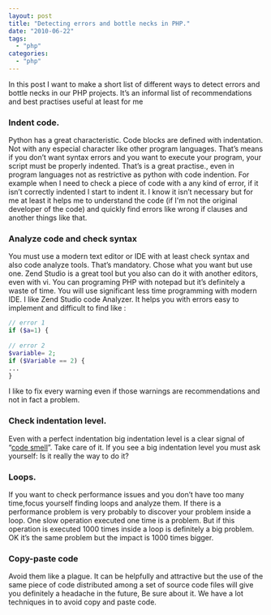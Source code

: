 ```yaml
---
layout: post
title: "Detecting errors and bottle necks in PHP."
date: "2010-06-22"
tags: 
  - "php"
categories: 
  - "php"
---
```


In this post I want to make a short list of different ways to detect errors and bottle necks in our PHP projects. It’s an informal list of recommendations and best practises useful at least for me

### Indent code.

Python has a great characteristic. Code blocks are defined with indentation. Not with any especial character like other program languages. That’s means if you don’t want syntax errors and you want to execute your program, your script must be properly indented. That’s is a great practise., even in program languages not as restrictive as python with code indention. For example when I need to check a piece of code with a any kind of error, if it isn’t correctly indented I start to indent it. I know it isn’t necessary but for me at least it helps me to understand the code (if I'm not the original developer of the code) and quickly find errors like wrong if clauses and another things like that.

### Analyze code and check syntax

You must use a modern text editor or IDE with at least check syntax and also code analyze tools. That’s mandatory. Chose what you want but use one. Zend Studio is a great tool but you also can do it with another editors, even with vi. You can programing PHP with notepad but it’s definitely a waste of time. You will use significant less time programming with modern IDE. I like Zend Studio code Analyzer. It helps you with errors easy to implement and difficult to find like :

```php
// error 1
if ($a=1) {
 
// error 2
$variable= 2;
if ($Variable == 2) {
...
}
```

I like to fix every warning even if those warnings are recommendations and not in fact a problem.

### Check indentation level.

Even with a perfect indentation big indentation level is a clear signal of “[code smell](http://en.wikipedia.org/wiki/Code_smell)”. Take care of it. If you see a big indentation level you must ask yourself: Is it really the way to do it?

### Loops.

If you want to check performance issues and you don’t have too many time,focus yourself finding loops and analyze them. If there is a performance problem is very probably to discover your problem inside a loop. One slow operation executed one time is a problem. But if this operation is executed 1000 times inside a loop is definitely a big problem. OK it’s the same problem but the impact is 1000 times bigger.

### Copy-paste code

Avoid them like a plague. It can be helpfully and attractive but the use of the same piece of code distributed among a set of source code files will give you definitely a headache in the future, Be sure about it. We have a lot techniques in to avoid copy and paste code.

